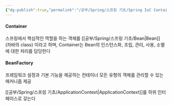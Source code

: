 ```yaml
---
{"dg-publish":true,"permalink":"/공부/Spring/스프링 기초/Spring IoC Container/","dgPassFrontmatter":true,"noteIcon":""}
---
```



#### Container
스프링에서 핵심적인 역할을 하는 객체를 [[공부/Spring/스프링 기초/Bean\|Bean]] (자바의 class) 이라고 하며, Container는 Bean의 인스턴스화, 조립, 관리, 사용, 소멸에 대한 처리를 담당한다

#### BeanFactory
프레임워크 설정과 기본 기능을 제공하는 컨테이너 모든 유형의 객체를 관리할 수 있는 매커니즘 제공

[[공부/Spring/스프링 기초/ApplicationContext\|ApplicationContext]]를 하위 인터페이스로 갖는다